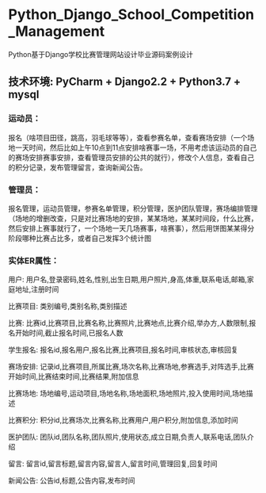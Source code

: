# Python_Django_School_Competition_Management
Python基于Django学校比赛管理网站设计毕业源码案例设计

## 技术环境: PyCharm + Django2.2 + Python3.7 + mysql

### 运动员：
  报名（啥项目田径，跳高，羽毛球等等），查看参赛名单，查看赛场安排（一个场地一天时间，然后比如上午10点到11点安排啥赛事一场，不用考虑该运动员的自己的赛场安排赛事安排，查看管理员安排的公共的就行），修改个人信息，查看自己的积分记录，发布管理留言，查询新闻公告。

### 管理员：
  报名管理，运动员管理，参赛名单管理，积分管理，医护团队管理，赛场编排管理（场地的增删改查，只是对比赛场地的安排，某某场地，某某时间段，什么比赛，然后安排上赛事就行了，一个场地一天几场赛事，啥赛事），然后用饼图某某得分阶段哪种比赛占比多，或者自己发挥3个统计图
### 实体ER属性：
用户: 用户名,登录密码,姓名,性别,出生日期,用户照片,身高,体重,联系电话,邮箱,家庭地址,注册时间

比赛项目: 类别编号,类别名称,类别描述

比赛: 比赛id,比赛项目,比赛名称,比赛照片,比赛地点,比赛介绍,举办方,人数限制,报名开始时间,截止报名时间,已报名人数

学生报名: 报名id,报名用户,报名比赛,比赛项目,报名时间,审核状态,审核回复

赛场安排: 记录id,比赛项目,所属比赛,场次名称,比赛场地,参赛选手,对阵选手,比赛开始时间,比赛结束时间,比赛结果,附加信息

比赛场地: 场地编号,运动项目,场地名称,场地面积,场地照片,投入使用时间,场地描述

比赛积分: 积分id,比赛场次,比赛名称,比赛用户,用户积分,附加信息,添加时间

医护团队: 团队id,团队名称,团队照片,使用状态,成立日期,负责人,联系电话,团队介绍

留言: 留言id,留言标题,留言内容,留言人,留言时间,管理回复,回复时间

新闻公告: 公告id,标题,公告内容,发布时间
